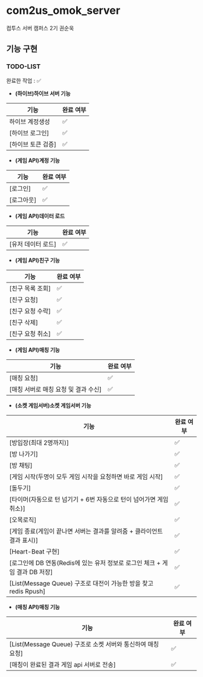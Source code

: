 # com2us_omok_server

컴투스 서버 캠퍼스 2기 권순욱

## 기능 구현

### TODO-LIST

완료한 작업 : ✅

- **(하이브)하이브 서버 기능**
 
| 기능                                         | 완료 여부 |
| -------------------------------------------- | --------- |
| 하이브 계정생성   						                 | ✅        |
| [하이브 로그인]							                 | ✅        |
| [하이브 토큰 검증]						                 | ✅        |

- **(게임 API)계정 기능**

| 기능                                         | 완료 여부 |
| -------------------------------------------- | --------- |
| [로그인]						                           | ✅        |
| [로그아웃]								                     | ✅        |

- **(게임 API)데이터 로드**

| 기능                                         | 완료 여부 |
| -------------------------------------------- | --------- |
| [유저 데이터 로드]	                		       | ✅        |

- **(게임 API)친구 기능**

| 기능                                            | 완료 여부 |
| ----------------------------------------------- | --------- |
| [친구 목록 조회]								                  | ✅        |
| [친구 요청]								                      | ✅        |
| [친구 요청 수락]								                  | ✅        |
| [친구 삭제]								                      | ✅        |
| [친구 요청 취소]								                  | ✅        |


- **(게임 API)매칭 기능**

| 기능                                            | 완료 여부 |
| ----------------------------------------------- | --------- |
| [매칭 요청]									                             |  ✅      |
| [매칭 서버로 매칭 요청 및 결과 수신]	              |  ✅         |


- **(소켓 게임서버)소켓 게임서버 기능**
 
| 기능                                         | 완료 여부 |
| -------------------------------------------- | --------- |
| [방입장(최대 2명까지)]         						          | ✅        |
| [방 나가기]							                            | ✅        |
| [방 채팅]         						                      | ✅       |
| [게임 시작(두명이 모두 게임 시작을 요청하면 바로 게임 시작]          						     | ✅      |
| [돌두기]          						                      | ✅       |
| [타이머(자동으로 턴 넘기기 + 6번 자동으로 턴이 넘어가면 게임 취소)]          						           | ✅     |
| [오목로직]          						                    | ✅       |
| [게임 종료(게임이 끝나면 서버는 결과를 알려줌 + 클라이언트 결과 표시)]          						           | ✅       |
| [Heart-Beat 구현]          						            | ✅       |
| [로그인에 DB 연동(Redis에 있는 유저 정보로 로그인 체크 + 게임 결과 DB 저장]          						           | ✅       |
| [List(Message Queue) 구조로 대전이 가능한 방을 찾고 redis Rpush]          						           |   ✅     |



- **(매칭 API)매칭 기능**

| 기능                                            | 완료 여부 |
| ----------------------------------------------- | --------- |
| [List(Message Queue) 구조로 소켓 서버와 통신하여 매칭 요청]									                  |     ✅       |
| [매칭이 완료된 결과 게임 api 서버로 전송]	                    		                     |      ✅      |





